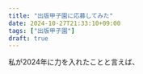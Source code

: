 ```yaml
---
title: "出版甲子園に応募してみた"
date: 2024-10-27T21:33:10+09:00
tags: ["出版甲子園"]
draft: true
---
```


私が2024年に力を入れたことと言えば、
